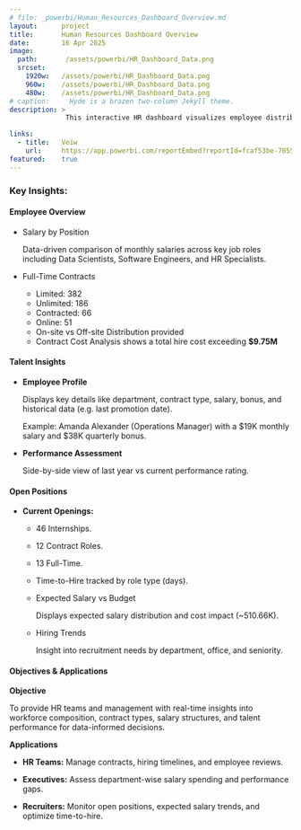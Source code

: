 ```yaml
---
# file: _powerbi/Human_Resources_Dashboard_Overview.md
layout:      project
title:       Human Resources Dashboard Overview
date:        16 Apr 2025
image:
  path:       /assets/powerbi/HR_Dashboard_Data.png
  srcset:
    1920w:   /assets/powerbi/HR_Dashboard_Data.png
    960w:    /assets/powerbi/HR_Dashboard_Data.png
    480w:    /assets/powerbi/HR_Dashboard_Data.png
# caption:     Hyde is a brazen two-column Jekyll theme.
description: >
              This interactive HR dashboard visualizes employee distribution, salary insights, talent assessments, and hiring activities. It empowers HR teams to track workforce metrics, optimize recruitment, and manage employee performance effectively. Dashboard layout inspired by **[DataTraining.io](https://datatraining.io)**.

links:
  - title:   Veiw
    url:     https://app.powerbi.com/reportEmbed?reportId=fcaf53be-7055-4d62-b9d7-b4c93fb073a4&autoAuth=true&ctid=6bca8351-01d3-4252-85ea-bda8f8d235bd
featured:    true
---
```




### Key Insights:
#### Employee Overview

  - Salary by Position
  
    Data-driven comparison of monthly salaries across key job roles including Data Scientists, Software Engineers, and HR Specialists.

  - Full-Time Contracts
    - Limited: 382
    - Unlimited: 186
    - Contracted: 66
    - Online: 51
    - On-site vs Off-site Distribution provided
    - Contract Cost Analysis shows a total hire cost exceeding **$9.75M**

#### Talent Insights
- **Employee Profile** 
    
    Displays key details like department, contract type, salary, bonus, and historical data (e.g. last promotion date).
    
    Example: Amanda Alexander (Operations Manager) with a $19K monthly salary and $38K quarterly bonus.

- **Performance Assessment**

    Side-by-side view of last year vs current performance rating.

#### Open Positions

- **Current Openings:**
    - 46 Internships.
    - 12 Contract Roles.
    - 13 Full-Time.
    - Time-to-Hire tracked by role type (days).
    - Expected Salary vs Budget
      
      Displays expected salary distribution and cost impact (~510.66K).

    - Hiring Trends

      Insight into recruitment needs by department, office, and seniority.

#### Objectives & Applications

**Objective**

To provide HR teams and management with real-time insights into workforce composition, contract types, salary structures, and talent performance for data-informed decisions.

**Applications**

- **HR Teams:** Manage contracts, hiring timelines, and employee reviews.

- **Executives:** Assess department-wise salary spending and performance gaps.

- **Recruiters:** Monitor open positions, expected salary trends, and optimize time-to-hire.
